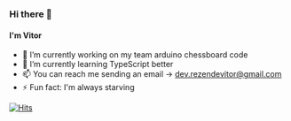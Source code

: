 ### Hi there 👋

#### I'm Vitor

- 🔭 I’m currently working on my team arduino chessboard code
- 🌱 I’m currently learning TypeScript better
- 📫 You can reach me sending an email -> dev.rezendevitor@gmail.com
- ⚡ Fun fact: I'm always starving

[![Hits](https://hits.seeyoufarm.com/api/count/incr/badge.svg?url=https%3A%2F%2Fgithub.com%2FCtorum&count_bg=%239F1FC1&title_bg=%23555555&icon=github.svg&icon_color=%23E7E7E7&title=Hits&edge_flat=false)](https://hits.seeyoufarm.com)
